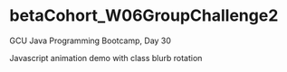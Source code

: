 # betaCohort_W06GroupChallenge2
GCU Java Programming Bootcamp, Day 30

Javascript animation demo with class blurb rotation

